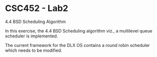 CSC452 - Lab2 
=============

4.4 BSD Scheduling Algorithm

In this exercise, the 4.4  BSD Scheduling algorithm viz., a multilevel queue scheduler is implemented.

The current framework for the DLX OS contains a round robin scheduler which needs to be modified.

